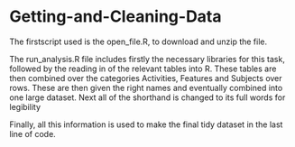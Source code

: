 # Getting-and-Cleaning-Data

The firstscript used is the open_file.R, to download and unzip the file.

The run_analysis.R file includes firstly the necessary libraries for this task, followed by the reading in of the relevant tables into R.
These tables are then combined over the categories Activities, Features and Subjects over rows. 
These are then given the right names and eventually combined into one large dataset.
Next all of the shorthand is changed to its full words for legibility

Finally, all this information is used to make the final tidy dataset in the last line of code.

